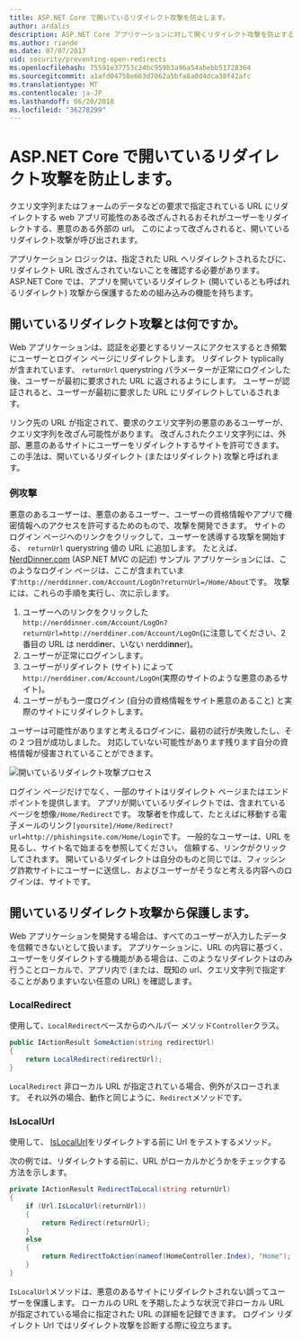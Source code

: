 ```yaml
---
title: ASP.NET Core で開いているリダイレクト攻撃を防止します。
author: ardalis
description: ASP.NET Core アプリケーションに対して開くリダイレクト攻撃を防止する方法を示します
ms.author: riande
ms.date: 07/07/2017
uid: security/preventing-open-redirects
ms.openlocfilehash: 75591e37753c24bc959b3a96a54abebb51728364
ms.sourcegitcommit: a1afd04758e663d7062a5bfa8a0d4dca38f42afc
ms.translationtype: MT
ms.contentlocale: ja-JP
ms.lasthandoff: 06/20/2018
ms.locfileid: "36278299"
---
```

# <a name="prevent-open-redirect-attacks-in-aspnet-core"></a>ASP.NET Core で開いているリダイレクト攻撃を防止します。

クエリ文字列またはフォームのデータなどの要求で指定されている URL にリダイレクトする web アプリ可能性のある改ざんされるおそれがユーザーをリダイレクトする、悪意のある外部の url。 このによって改ざんされると、開いているリダイレクト攻撃が呼び出されます。

アプリケーション ロジックは、指定された URL へリダイレクトされるたびに、リダイレクト URL 改ざんされていないことを確認する必要があります。 ASP.NET Core では、アプリを開いているリダイレクト (開いているとも呼ばれるリダイレクト) 攻撃から保護するための組み込みの機能を持ちます。

## <a name="what-is-an-open-redirect-attack"></a>開いているリダイレクト攻撃とは何ですか。

Web アプリケーションは、認証を必要とするリソースにアクセスするとき頻繁にユーザーとログイン ページにリダイレクトします。 リダイレクト typlically が含まれています、 `returnUrl` querystring パラメーターが正常にログインした後、ユーザーが最初に要求された URL に返されるようにします。 ユーザーが認証されると、ユーザーが最初に要求した URL にリダイレクトしているされます。

リンク先の URL が指定されて、要求のクエリ文字列の悪意のあるユーザーが、クエリ文字列を改ざん可能性があります。 改ざんされたクエリ文字列には、外部、悪意のあるサイトにユーザーをリダイレクトするサイトを許可できます。 この手法は、開いているリダイレクト (またはリダイレクト) 攻撃と呼ばれます。

### <a name="an-example-attack"></a>例攻撃

悪意のあるユーザーは、悪意のあるユーザー、ユーザーの資格情報やアプリで機密情報へのアクセスを許可するためのもので、攻撃を開発できます。 サイトのログイン ページへのリンクをクリックして、ユーザーを誘導する攻撃を開始する、 `returnUrl` querystring 値の URL に追加します。 たとえば、 [NerdDinner.com](http://nerddinner.com) (ASP.NET MVC の記述) サンプル アプリケーションには、このようなログイン ページは、ここが含まれています:`http://nerddinner.com/Account/LogOn?returnUrl=/Home/About`です。 攻撃には、これらの手順を実行し、次に示します。

1. ユーザーへのリンクをクリックした`http://nerddinner.com/Account/LogOn?returnUrl=http://nerddiner.com/Account/LogOn`(に注意してください、2 番目の URL は nerddi**n**er、いない nerddi**nn**er)。
2. ユーザーが正常にログインします。
3. ユーザーがリダイレクト (サイト) によって`http://nerddiner.com/Account/LogOn`(実際のサイトのような悪意のあるサイト)。
4. ユーザーがもう一度ログイン (自分の資格情報をサイト悪意のあること) と実際のサイトにリダイレクトします。

ユーザーは可能性がありますと考えるログインに、最初の試行が失敗したし、その 2 つ目が成功しました。 対応していない可能性があります残ります自分の資格情報が侵害されていることができます。

![開いているリダイレクト攻撃プロセス](preventing-open-redirects/_static/open-redirection-attack-process.png)

ログイン ページだけでなく、一部のサイトはリダイレクト ページまたはエンドポイントを提供します。 アプリが開いているリダイレクトでは、含まれているページを想像`/Home/Redirect`です。 攻撃者を作成して、たとえばに移動する電子メールのリンク`[yoursite]/Home/Redirect?url=http://phishingsite.com/Home/Login`です。 一般的なユーザーは、URL を見るし、サイト名で始まるを参照してください。 信頼する、リンクがクリックしてされます。 開いているリダイレクトは自分のものと同じでは、フィッシング詐欺サイトにユーザーに送信し、およびユーザーがそうなと考える内容へのログインは、サイトです。

## <a name="protecting-against-open-redirect-attacks"></a>開いているリダイレクト攻撃から保護します。

Web アプリケーションを開発する場合は、すべてのユーザーが入力したデータを信頼できないとして扱います。 アプリケーションに、URL の内容に基づく、ユーザーをリダイレクトする機能がある場合は、このようなリダイレクトはのみ行うことローカルで、アプリ内で (または、既知の url、クエリ文字列で指定することがありますいない任意の URL) を確認します。

### <a name="localredirect"></a>LocalRedirect

使用して、`LocalRedirect`ベースからのヘルパー メソッド`Controller`クラス。

```csharp
public IActionResult SomeAction(string redirectUrl)
{
    return LocalRedirect(redirectUrl);
}
```

`LocalRedirect` 非ローカル URL が指定されている場合、例外がスローされます。 それ以外の場合、動作と同じように、`Redirect`メソッドです。

### <a name="islocalurl"></a>IsLocalUrl

使用して、 [IsLocalUrl](/dotnet/api/Microsoft.AspNetCore.Mvc.IUrlHelper?view=aspnetcore-2.0#Microsoft_AspNetCore_Mvc_IUrlHelper_IsLocalUrl_System_String_)をリダイレクトする前に Url をテストするメソッド。

次の例では、リダイレクトする前に、URL がローカルかどうかをチェックする方法を示します。

```csharp
private IActionResult RedirectToLocal(string returnUrl)
{
    if (Url.IsLocalUrl(returnUrl))
    {
        return Redirect(returnUrl);
    }
    else
    {
        return RedirectToAction(nameof(HomeController.Index), "Home");
    }
}
```

`IsLocalUrl`メソッドは、悪意のあるサイトにリダイレクトされない誤ってユーザーを保護します。 ローカルの URL を予期したような状況で非ローカル URL が指定されている場合に指定された URL の詳細を記録できます。 ログイン リダイレクト Url ではリダイレクト攻撃を診断する際に役立ちます。
